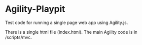 Agility-Playpit
===============

Test code for running a single page web app using Agility.js.

There is a single html file (index.html). The main Agility code is in /scripts/mvc.

